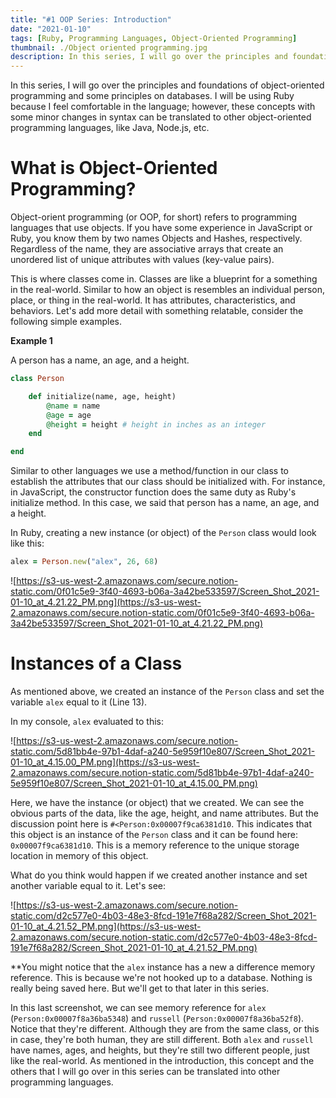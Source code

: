 ```yaml
---
title: "#1 OOP Series: Introduction"
date: "2021-01-10"
tags: [Ruby, Programming Languages, Object-Oriented Programming]
thumbnail: ./Object oriented programming.jpg
description: In this series, I will go over the principles and foundations of object-oriented programming and some principles on databases.
---
```


In this series, I will go over the principles and foundations of object-oriented programming and some principles on databases. I will be using Ruby because I feel comfortable in the language; however, these concepts with some minor changes in syntax can be translated to other object-oriented programming languages, like Java, Node.js, etc.

# What is Object-Oriented Programming?

Object-orient programming (or OOP, for short) refers to programming languages that use objects. If you have some experience in JavaScript or Ruby, you know them by two names Objects and Hashes, respectively. Regardless of the name, they are associative arrays that create an unordered list of unique attributes with values (key-value pairs).

This is where classes come in. Classes are like a blueprint for a something in the real-world. Similar to how an object is resembles an individual person, place, or thing in the real-world. It has attributes, characteristics, and behaviors. Let's add more detail with something relatable, consider the following simple examples.

**Example 1**

A person has a name, an age, and a height.

```ruby
class Person

	def initialize(name, age, height)
		@name = name
		@age = age
		@height = height # height in inches as an integer
	end

end
```

Similar to other languages we use a method/function in our class to establish the attributes that our class should be initialized with. For instance, in JavaScript, the constructor function does the same duty as Ruby's initialize method. In this case, we said that person has a name, an age, and a height.

In Ruby, creating a new instance (or object) of the `Person` class would look like this:

```ruby
alex = Person.new("alex", 26, 68)
```

![https://s3-us-west-2.amazonaws.com/secure.notion-static.com/0f01c5e9-3f40-4693-b06a-3a42be533597/Screen_Shot_2021-01-10_at_4.21.22_PM.png](https://s3-us-west-2.amazonaws.com/secure.notion-static.com/0f01c5e9-3f40-4693-b06a-3a42be533597/Screen_Shot_2021-01-10_at_4.21.22_PM.png)

# Instances of a Class

As mentioned above, we created an instance of the `Person` class and set the variable `alex` equal to it (Line 13).

In my console, `alex` evaluated to this:

![https://s3-us-west-2.amazonaws.com/secure.notion-static.com/5d81bb4e-97b1-4daf-a240-5e959f10e807/Screen_Shot_2021-01-10_at_4.15.00_PM.png](https://s3-us-west-2.amazonaws.com/secure.notion-static.com/5d81bb4e-97b1-4daf-a240-5e959f10e807/Screen_Shot_2021-01-10_at_4.15.00_PM.png)

Here, we have the instance (or object) that we created. We can see the obvious parts of the data, like the age, height, and name attributes. But the discussion point here is `#<Person:0x00007f9ca6381d10`. This indicates that this object is an instance of the `Person` class and it can be found here: `0x00007f9ca6381d10`. This is a memory reference to the unique storage location in memory of this object.

What do you think would happen if we created another instance and set another variable equal to it. Let's see:

![https://s3-us-west-2.amazonaws.com/secure.notion-static.com/d2c577e0-4b03-48e3-8fcd-191e7f68a282/Screen_Shot_2021-01-10_at_4.21.52_PM.png](https://s3-us-west-2.amazonaws.com/secure.notion-static.com/d2c577e0-4b03-48e3-8fcd-191e7f68a282/Screen_Shot_2021-01-10_at_4.21.52_PM.png)

\*\*You might notice that the `alex` instance has a new a difference memory reference. This is because we're not hooked up to a database. Nothing is really being saved here. But we'll get to that later in this series.

In this last screenshot, we can see memory reference for `alex` (`Person:0x00007f8a36ba5348`) and `russell` (`Person:0x00007f8a36ba52f8`). Notice that they're different. Although they are from the same class, or this in case, they're both human, they are still different. Both `alex` and `russell` have names, ages, and heights, but they're still two different people, just like the real-world. As mentioned in the introduction, this concept and the others that I will go over in this series can be translated into other programming languages.
